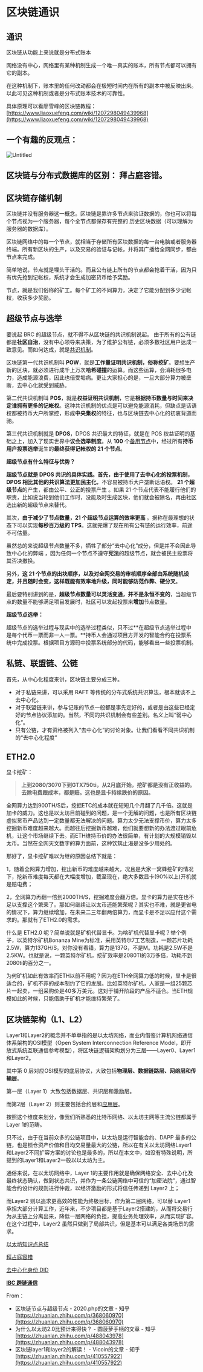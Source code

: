 # 区块链通识

## 通识

区块链从功能上来说就是分布式账本

网络没有中心，网络里有某种机制生成一个唯一真实的账本，所有节点都可以拥有它的副本。

在这种机制下，账本里的任何改动都会在极短时间内在所有的副本中被反映出来。以此可见这种机制或者是分布式账本技术的可靠性。

具体原理可以看廖雪峰的区块链教程： [https://www.liaoxuefeng.com/wiki/1207298049439968](https://www.liaoxuefeng.com/wiki/1207298049439968)

## 一个有趣的反观点：

![Untitled](%E5%8C%BA%E5%9D%97%E9%93%BE%E9%80%9A%E8%AF%86%20413070df1d834b9494732beaacd8e812/Untitled.png)

## 区块链与分布式数据库的区别： 拜占庭容错。

## 区块链存储机制

区块链并没有服务器这一概念。区块链是靠许多节点来验证数据的，你也可以将每个节点视为一个服务器，每个全节点都保存有完整的 历史区块数据（可以理解为服务器的数据库）。

区块链网络中的每一个节点，就相当于存储所有区块数据的每一台电脑或者服务器终端。所有新区块的生产，以及交易的验证与记帐，并将其广播给全网同步，都由节点来完成。 

简单地说，节点就是埋头干活的。而且公有链上所有的节点都会抢着干活，因为只有优先抢到记帐权，系统才会生成加密货币给予奖励。 

节点，就是我们俗称的矿工。每个矿工的不同算力，决定了它能分配到多少记帐权，收获多少奖励。

## 超级节点与选举

要说起 BRC 的超级节点，就不得不从区块链的共识机制说起。 由于所有的公有链都是**社区自治**，没有中心领导来决策，为了维护公有链，必须多数社区用户达成一致意见。而如何达成，就是[共识机制](https://www.zhihu.com/search?q=%E5%85%B1%E8%AF%86%E6%9C%BA%E5%88%B6&search_source=Entity&hybrid_search_source=Entity&hybrid_search_extra=%7B%22sourceType%22%3A%22article%22%2C%22sourceId%22%3A%22368060970%22%7D)。

 区块链第一代共识机制叫 **POW**，就是**工作量证明共识机制，俗称挖矿**。要想生产新的区块，就必须进行成千上万次**哈希碰撞**的运算。而这些运算，会消耗很多电力，造成能源浪费，因此也倍受垢病。更让大家担心的是，一旦大部分算力被垄断，去中心化就受到威胁。 

第二代共识机制叫 **POS**，就是**权益证明共识机制**，它是**根据持币数量与时间来决定谁拥有更多的记帐权**。这种共识机制的优点是可以避免能源消耗，但缺点是话语权都被持币大户所掌控，形成**中央集权**的特征，也与区块链去中心化的初衷背道而驰。 

第三代共识机制就是 **DPOS**，DPOS 共识最大的特征，就是在 POS 权益证明的基础之上，加入了现实世界中**议会选举制度**。从 **100** 个[备用节点](https://www.zhihu.com/search?q=%E5%A4%87%E7%94%A8%E8%8A%82%E7%82%B9&search_source=Entity&hybrid_search_source=Entity&hybrid_search_extra=%7B%22sourceType%22%3A%22article%22%2C%22sourceId%22%3A%22368060970%22%7D)中，经过所有**持币用户投票选举**诞生的**最终获得记帐权的 21 个节点**。 

**超级节点有什么特征与优势？**

 **超级节点就是 DPOS 共识的具体实践。**首先，由于使用了去中心化的投票机制，DPOS 相比其他的共识算法更加**民主化**，不容易被持币大户垄断话语权。 **21 个超级节点**的产生，都由公平、公正的投票产生 。如果 21 个节点代表不能履行他们的职责，比如说当轮到他们工作时，没能及时生成区块，他们就会被除名，再由社区选出新的超级节点来替代。 

其次，**由于减少了节点数量，21 个超级节点运算的效率更高** 。据称在最理想的状态下可以实现**每秒百万级的 TPS**。这就完爆了现在所有公有链的运行效率，前途不可估量。

虽然总的来说超级节点数量不多，牺牲了部分“去中心化”成分，但是并不会因此导致中心化的弊端 ，因为任何一个节点不遵守**宪法**的超级节点，就会被民主投票将其否决撤换。 

另外，**这 21 个节点的出块顺序，以及对全网交易的审核顺序全部由系统随机设定，并且随时会变，这样既能有效率地升级，同时能够防范作弊、硬分叉**。

最后要特别讲到的是，**超级节点数量可以灵活变通，并不是永恒不变的**，当超级节点的数量不能够满足项目发展时，社区可以发起投票来**增加**节点数量。 

**超级节点选举：**

超级节点的选举过程与现实中的选举过程类似，只不过**在超级节点选举过程中是每个代币一票而非一人一票。**持币人会通过项目方开发的智能合约在投票系统中完成投票。根据项目方源码中投票系统部分的代码，能够看出一些投票机制。

## 私链、联盟链、公链

首先，从中心化程度来讲，区块链主要分成三种。

- 对于私链来讲，可以采用 RAFT 等传统的分布式系统共识算法，根本就谈不上去中心化。
- 对于联盟链来讲，参与记账的节点一般都是事先定好的，或者是由这些已经定好的节点协议添加的。当然，不同的共识机制会有些差别。名义上叫“弱中心化”。
- 只有公链，才有资格被列入“去中心化”的讨论对象。让我们看看不同共识机制的“去中心化程度”

## ETH2.0

显卡挖矿：

> **上到2080/3070下到GTX750ti，从2月底开始，挖矿都是没有正收益的。去除电费跟成本，都是赔。这也是显卡持续跌价的原因。**
> 

全网算力达到900TH/S后，挖掘ETC的成本就在短短几个月翻了几千倍。这就是加卡的威力。这也是以太坊目前碰到的问题，是一个无解的问题，也是所有区块链虚拟货币产品达到一定数量都无法解决的问题。算力太少无法支撑币价，算力太多挖掘新币难度越来越大。而越往后挖掘新币越难，他们就要想新的办法渡过眼前危机，让这个市场继续下去。而ETH维持币价的办法很简单，有计划的大规模销毁以太币。当然在全网天文数字的算力面前，这种饮鸩止渴是没多少用处的。

那好了，显卡挖矿难以为继的原因总结下就是：

1，随着全网算力增加，挖出新币的难度越来越大，况且是大家一窝蜂挖矿的情况下，挖新币难度每天都在大幅度增加，截至现在，绝大多数显卡(90%以上)开机就是赔电费；

2，全网算力再翻一倍到2000TH/S，挖掘难度会翻万倍。显卡的算力是实在也不足以支撑这个繁荣了。那如何继续让以太币还能繁荣呢？其实也不难，就是更省电的情况下，算力继续增加，在未来二三年翻两倍算力，而显卡是不足以应付这个需求的。那就有了ETH2.0的需求。

什么是 ETH2.0 呢？简单说就是矿机代替显卡。为啥矿机代替显卡呢？举个例子，以英特尔矿机Bonanza Mine为标准，采用英特尔7工艺制造，一颗芯片功耗2.5W，算力137GH/S。对你没有看错，算力是137G，不是M。功耗是2.5W不是2.5KW。也就是说，一颗英特尔矿机，挖矿效率是2080TI的3万多倍，功耗不到2080ti的百分之一。

为何矿机如此有效率而ETH以前不用呢？因为在ETH全网算力低的时候，显卡是很适合的，矿机不菲的成本制约了它的发展。比如英特尔矿机，人家是一组25颗芯片一起卖，一组采购价是40多万美元。这对于铺开阶段的产品不适合。当ETH规模如此的时候，只能借助于矿机才能维持繁荣了。

## 区块链架构（L1、L2）

Layer1和Layer2的概念并不单单指的是以太坊网络，而业内借鉴计算机网络通信体系架构的OSI模型（Open System Interconnection Reference Model，即开放式系统互联通信参考模型），将区块链逻辑架构划分为三层——Layer0、Layer1和Layer2。

其中第 0 层对应OSI模型的底层协议，大致包括**物理层、数据链路层、网络层和传输层**。

第一层（Layer 1）大致包括数据层、共识层和激励层。

而第2层（Layer 2）则主要包括合约层和[应用层](https://www.zhihu.com/search?q=%E5%BA%94%E7%94%A8%E5%B1%82&search_source=Entity&hybrid_search_source=Entity&hybrid_search_extra=%7B%22sourceType%22%3A%22article%22%2C%22sourceId%22%3A%22410557922%22%7D)。

按照这个维度来划分，像我们所熟悉的比特币网络、以太坊主网等主流公链都属于 Layer 1的范畴。

只不过，由于在当前众多的公链项目中，以太坊是运行智能合约、DAPP 最多的公链，也是锁仓资产价值和日均交易量最大的公链，所以在有关以太坊网络Layer1和Layer2不同扩容方案的讨论也是最多的，所以在本文中，如没有特殊说明，所提到的Layer1和Layer2一般以以太坊为主。

通俗来说，在以太坊网络中，Layer 1的主要作用就是确保网络安全、去中心化及最终状态确认，做到状态共识，并作为一条公链网络中可信的“加密法院”，通过智能合约设计的规则进行仲裁，以经济激励的形式将信任传递到 Layer2 上；

而Layer2 则以追求更高效的性能为终极目标，作为第二层网络，可以替 Layer1 承担大部分计算工作，近年来，不少项目都是基于Layer2搭建的，从而将交易行为从主链上分离出来，降低一层网络的负担，提高业务处理效率，从而实现扩容。在这个过程中，Layer2 虽然只做到了局部共识，但是基本可以满足各类场景的需求。

[以太坊知识点总结](%E5%8C%BA%E5%9D%97%E9%93%BE%E9%80%9A%E8%AF%86%20413070df1d834b9494732beaacd8e812/%E4%BB%A5%E5%A4%AA%E5%9D%8A%E7%9F%A5%E8%AF%86%E7%82%B9%E6%80%BB%E7%BB%93%2080f6808f24f143e5a83ebfd2a6b39730.md)

[拜占庭容错](%E5%8C%BA%E5%9D%97%E9%93%BE%E9%80%9A%E8%AF%86%20413070df1d834b9494732beaacd8e812/%E6%8B%9C%E5%8D%A0%E5%BA%AD%E5%AE%B9%E9%94%99%205e71ea2c641441dcb4bdbb08ac5c7e91.md)

[去中心化身份 DID](%E5%8C%BA%E5%9D%97%E9%93%BE%E9%80%9A%E8%AF%86%20413070df1d834b9494732beaacd8e812/%E5%8E%BB%E4%B8%AD%E5%BF%83%E5%8C%96%E8%BA%AB%E4%BB%BD%20DID%2087521c845c8248d08d598c6ceb9aa2f5.md)

[****IBC 跨链通信****](%E5%8C%BA%E5%9D%97%E9%93%BE%E9%80%9A%E8%AF%86%20413070df1d834b9494732beaacd8e812/IBC%20%E8%B7%A8%E9%93%BE%E9%80%9A%E4%BF%A1%20500e98b8104b46b79bd4564140028bf2.md)

From：

- 区块链节点与超级节点 - 2020.php的文章 - 知乎
[https://zhuanlan.zhihu.com/p/368060970](https://zhuanlan.zhihu.com/p/368060970)
- 为什么以太坊2.0比预计来得快？ - 圆菠萝手柄的文章 - 知乎
[https://zhuanlan.zhihu.com/p/488043978](https://zhuanlan.zhihu.com/p/488043978)
- 区块链layer1和layer2的解读！ - Vicoin的文章 - 知乎
[https://zhuanlan.zhihu.com/p/410557922](https://zhuanlan.zhihu.com/p/410557922)